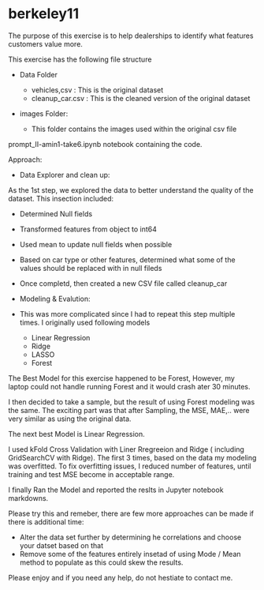 # berkeley11

The purpose of this exercise is to help dealerships to identify what features customers value more.

This exercise has the following file structure

- Data Folder
    - vehicles,csv : This is the original dataset
    - cleanup_car.csv : This is the cleaned version of the original dataset

- images Folder:
    - This folder contains the images used within the original csv file

prompt_II-amin1-take6.ipynb notebook containing the code.


Approach:
- Data Explorer and clean up:

As the 1st step, we explored the data to better understand the quality of the dataset. This insection included:
- Determined Null fields
- Transformed features from object to int64
- Used mean to update null fields when possible
- Based on car type or other features, determined what some of the values should be replaced with in null fileds
- Once completd, then created a new CSV file called cleanup_car

- Modeling & Evalution:
- This was more complicated since I had to repeat this step multiple times. I originally used following models
    - Linear Regression
    - Ridge
    - LASSO
    - Forest

The Best Model for this exercise happened to be Forest, However, my laptop could not handle running Forest and it would crash ater 30 minutes. 

I then decided to take a sample, but the result of using Forest modeling was the same. The exciting part was that after Sampling, the MSE, MAE,.. were very similar as using the original data.

The next best Model is Linear Regression.

I used kFold Cross Validation with Liner Rregreeion and Ridge ( including GridSearchCV with Ridge). The first 3 times, based on the data my modeling was overfitted.
To fix overfitting issues, I reduced number of features, until training and test MSE become in acceptable range.


I finally Ran the Model and reported the reslts in Jupyter notebook markdowns.

Please try this and remeber, there are few more approaches can be made if there is additional time:
- Alter the data set further by determining he correlations and choose your datset based on that
- Remove some of the features entirely insetad of using Mode / Mean method to populate as this could skew the results.

Please enjoy and if you need any help, do not hestiate to contact me.

